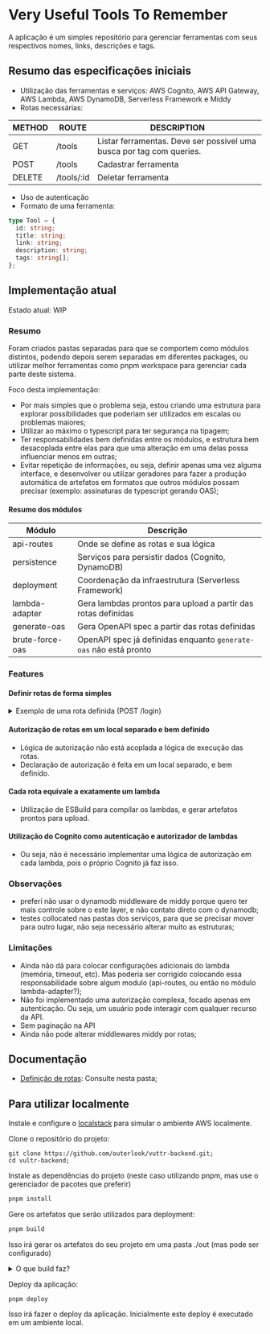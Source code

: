 # Very Useful Tools To Remember

A aplicação é um simples repositório para gerenciar ferramentas com seus respectivos nomes, links, descrições e tags.

## Resumo das especificações iniciais

- Utilização das ferramentas e serviços: AWS Cognito, AWS API Gateway, AWS Lambda, AWS DynamoDB, Serverless Framework e
  Middy
- Rotas necessárias:

| METHOD | ROUTE      | DESCRIPTION                                                          |
| ------ | ---------- | -------------------------------------------------------------------- |
| GET    | /tools     | Listar ferramentas. Deve ser possivel uma busca por tag com queries. |
| POST   | /tools     | Cadastrar ferramenta                                                 |
| DELETE | /tools/:id | Deletar ferramenta                                                   |

- Uso de autenticação
- Formato de uma ferramenta:

```ts
type Tool = {
  id: string;
  title: string;
  link: string;
  description: string;
  tags: string[];
};
```

## Implementação atual

Estado atual: WIP

### Resumo

Foram criados pastas separadas para que se comportem como módulos distintos, podendo depois serem separadas em
diferentes packages, ou utilizar melhor ferramentas como pnpm workspace para gerenciar cada parte deste sistema.

Foco desta implementação:

- Por mais simples que o problema seja, estou criando uma estrutura para explorar possibilidades que poderiam ser
  utilizados em escalas ou problemas maiores;
- Utilizar ao máximo o typescript para ter segurança na tipagem;
- Ter responsabilidades bem definidas entre os módulos, e estrutura bem desacoplada entre elas para que uma alteração em
  uma delas possa influenciar menos em outras;
- Evitar repetição de informações, ou seja, definir apenas uma vez alguma interface, e desenvolver ou utilizar geradores
  para fazer a produção automática de artefatos em formatos que outros módulos possam precisar (exemplo: assinaturas de
  typescript gerando OAS);

#### Resumo dos módulos

| Módulo          | Descrição                                                         |
| --------------- | ----------------------------------------------------------------- |
| api-routes      | Onde se define as rotas e sua lógica                              |
| persistence     | Serviços para persistir dados (Cognito, DynamoDB)                 |
| deployment      | Coordenação da infraestrutura (Serverless Framework)              |
| lambda-adapter  | Gera lambdas prontos para upload a partir das rotas definidas     |
| generate-oas    | Gera OpenAPI spec a partir das rotas definidas                    |
| brute-force-oas | OpenAPI spec já definidas enquanto `generate-oas` não está pronto |

### Features

#### Definir rotas de forma simples

<details>
<summary>Exemplo de uma rota definida (POST /login)</summary>

```ts
import { login } from "src/persistence/cognito/login";
import { DefinedRequest, DefinedResponse } from "src/api-routes/utils/types";

interface LoginResponse {
  token: string;
}

interface LoginBody {
  email: string;
  password: string;
}

export const post = async (
  request: DefinedRequest<{ body: LoginBody }>
): Promise<
  | DefinedResponse<{
      status: 200;
      body: LoginResponse;
    }>
  | DefinedResponse<{ status: 401 }>
  | DefinedResponse<{ status: 404 }>
> => {
  // detalhes da implementação
};
```

</details>

#### Autorização de rotas em um local separado e bem definido

- Lógica de autorização não está acoplada a lógica de execução das rotas.
- Declaração de autorização é feita em um local separado, e bem definido.

#### Cada rota equivale a exatamente um lambda

- Utilização de ESBuild para compilar os lambdas, e gerar artefatos prontos para upload.

#### Utilização do Cognito como autenticação e autorizador de lambdas

- Ou seja, não é necessário implementar uma lógica de autorização em cada lambda, pois o próprio Cognito já faz isso.

### Observações

- preferi não usar o dynamodb middleware de middy porque quero ter mais controle sobre o este layer, e não contato
  direto com o dynamodb;
- testes collocated nas pastas dos serviços, para que se precisar mover para outro lugar, não seja necessário alterar
  muito as estruturas;

### Limitações

- Ainda não dá para colocar configurações adicionais do lambda (memória, timeout, etc). Mas poderia ser corrigido
  colocando essa responsabilidade sobre algum modulo (api-routes, ou então no módulo lambda-adapter?);
- Não foi implementado uma autorização complexa, focado apenas em autenticação. Ou seja, um usuário pode interagir com
  qualquer recurso da API.
- Sem paginação na API
- Ainda não pode alterar middlewares middy por rotas;

## Documentação

- [Definição de rotas](/src/api-routes/): Consulte nesta pasta;

## Para utilizar localmente

Instale e configure o [localstack](https://github.com/localstack/localstack) para simular o ambiente AWS localmente.

Clone o repositório do projeto:

```shell
git clone https://github.com/outerlook/vuttr-backend.git;
cd vultr-backend;
```

Instale as dependências do projeto (neste caso utilizando pnpm, mas use o gerenciador de pacotes que preferir)

```sh
pnpm install
```

Gere os artefatos que serão utilizados para deployment:

```sh
pnpm build
```

Isso irá gerar os artefatos do seu projeto em uma pasta ./out (mas pode ser configurado)

<details>
<summary>O que build faz?</summary>

1. Cria pastas necessárias (por exemplo `/out`)
2. Limpa a pasta `/out`
3. Constrói arquivo de metadata sobre as rotas (filepath, method, etc) [módulo api-routes]
4. Gera artefatos para upload de lambdas [módulo lambda-adapter]
5. (não está pronto) Gera OpenAPI spec [módulo generate-oas]
6. Gera configuração do serverless [módulo deployment]

</details>

Deploy da aplicação:

```shell
pnpm deploy
```

Isso irá fazer o deploy da aplicação. Inicialmente este deploy é executado em um ambiente local.

